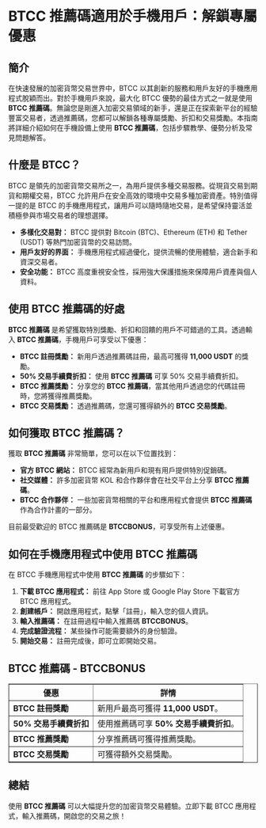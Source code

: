 <h1>BTCC 推薦碼適用於手機用戶：解鎖專屬優惠</h1>

<h2>簡介</h2>
<p>在快速發展的加密貨幣交易世界中，BTCC 以其創新的服務和用戶友好的手機應用程式脫穎而出。對於手機用戶來說，最大化 BTCC 優勢的最佳方式之一就是使用 <strong>BTCC 推薦碼</strong>。無論您是剛進入加密交易領域的新手，還是正在探索新平台的經驗豐富交易者，透過推薦碼，您都可以解鎖各種專屬獎勵、折扣和交易獎勵。本指南將詳細介紹如何在手機設備上使用 <strong>BTCC 推薦碼</strong>，包括步驟教學、優勢分析及常見問題解答。</p>

<h2>什麼是 BTCC？</h2>
<p>BTCC 是領先的加密貨幣交易所之一，為用戶提供多種交易服務。從現貨交易到期貨和期權交易，BTCC 允許用戶在安全高效的環境中交易多種加密資產。特別值得一提的是 BTCC 的手機應用程式，讓用戶可以隨時隨地交易，是希望保持靈活並積極參與市場交易者的理想選擇。</p>
<ul>
    <li><strong>多樣化交易對：</strong> BTCC 提供對 Bitcoin (BTC)、Ethereum (ETH) 和 Tether (USDT) 等熱門加密貨幣的交易訪問。</li>
    <li><strong>用戶友好的界面：</strong> 手機應用程式經過優化，提供流暢的使用體驗，適合新手和資深交易者。</li>
    <li><strong>安全功能：</strong> BTCC 高度重視安全性，採用強大保護措施來保障用戶資產與個人資料。</li>
</ul>

<h2>使用 BTCC 推薦碼的好處</h2>
<p><strong>BTCC 推薦碼</strong> 是希望獲取特別獎勵、折扣和回饋的用戶不可錯過的工具。透過輸入 <strong>BTCC 推薦碼</strong>，手機用戶可享受以下優惠：</p>
<ul>
    <li><strong>BTCC 註冊獎勵：</strong> 新用戶透過推薦碼註冊，最高可獲得 <strong>11,000 USDT</strong> 的獎勵。</li>
    <li><strong>50% 交易手續費折扣：</strong> 使用 <strong>BTCC 推薦碼</strong> 可享 50% 交易手續費折扣。</li>
    <li><strong>BTCC 推薦獎勵：</strong> 分享您的 <strong>BTCC 推薦碼</strong>，當其他用戶透過您的代碼註冊時，您將獲得推薦獎勵。</li>
    <li><strong>BTCC 交易獎勵：</strong> 透過推薦碼，您還可獲得額外的 <strong>BTCC 交易獎勵</strong>。</li>
</ul>

<h2>如何獲取 BTCC 推薦碼？</h2>
<p>獲取 <strong>BTCC 推薦碼</strong> 非常簡單，您可以在以下位置找到：</p>
<ul>
    <li><strong>官方 BTCC 網站：</strong> BTCC 經常為新用戶和現有用戶提供特別促銷碼。</li>
    <li><strong>社交媒體：</strong> 許多加密貨幣 KOL 和合作夥伴會在社交平台上分享 <strong>BTCC 推薦碼</strong>。</li>
    <li><strong>BTCC 合作夥伴：</strong> 一些加密貨幣相關的平台和應用程式會提供 <strong>BTCC 推薦碼</strong> 作為合作計畫的一部分。</li>
</ul>
<p>目前最受歡迎的 BTCC 推薦碼是 <strong>BTCCBONUS</strong>，可享受所有上述優惠。</p>

<h2>如何在手機應用程式中使用 BTCC 推薦碼</h2>
<p>在 BTCC 手機應用程式中使用 <strong>BTCC 推薦碼</strong> 的步驟如下：</p>
<ol>
    <li><strong>下載 BTCC 應用程式：</strong> 前往 App Store 或 Google Play Store 下載官方 BTCC 應用程式。</li>
    <li><strong>創建帳戶：</strong> 開啟應用程式，點擊「註冊」，輸入您的個人資訊。</li>
    <li><strong>輸入推薦碼：</strong> 在註冊過程中輸入推薦碼 <strong>BTCCBONUS</strong>。</li>
    <li><strong>完成驗證流程：</strong> 某些操作可能需要額外的身份驗證。</li>
    <li><strong>開始交易：</strong> 註冊完成後，即可立即開始交易。</li>
</ol>

<h2>BTCC 推薦碼 - BTCCBONUS</h2>
<table border="1">
    <tr>
        <th>優惠</th>
        <th>詳情</th>
    </tr>
    <tr>
        <td><strong>BTCC 註冊獎勵</strong></td>
        <td>新用戶最高可獲得 <strong>11,000 USDT</strong>。</td>
    </tr>
    <tr>
        <td><strong>50% 交易手續費折扣</strong></td>
        <td>使用推薦碼可享 <strong>50% 交易手續費折扣</strong>。</td>
    </tr>
    <tr>
        <td><strong>BTCC 推薦獎勵</strong></td>
        <td>分享推薦碼可獲得推薦獎勵。</td>
    </tr>
    <tr>
        <td><strong>BTCC 交易獎勵</strong></td>
        <td>可獲得額外交易獎勵。</td>
    </tr>
</table>

<h2>總結</h2>
<p>使用 <strong>BTCC 推薦碼</strong> 可以大幅提升您的加密貨幣交易體驗。立即下載 BTCC 應用程式，輸入推薦碼，開啟您的交易之旅！</p>
